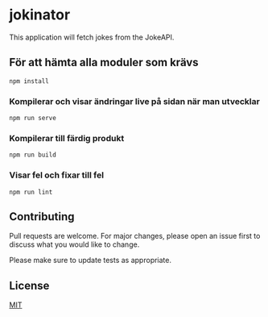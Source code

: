 # jokinator
This application will fetch jokes from the JokeAPI.

## För att hämta alla moduler som krävs
```
npm install
```

### Kompilerar och visar ändringar live på sidan när man utvecklar
```
npm run serve
```

### Kompilerar till färdig produkt
```
npm run build
```

### Visar fel och fixar till fel
```
npm run lint
```

## Contributing
Pull requests are welcome. For major changes, please open an issue first to discuss what you would like to change.

Please make sure to update tests as appropriate.

## License
[MIT](LICENSE)

